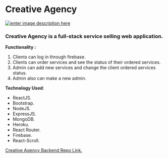 # Creative Agency
[![enter image description here](https://i.ibb.co/c3dgxnk/screencapture-omar4321-github-io-psd-to-html-2021-11-26-00-06-30.png)](https://creative-agency-13260.web.app/)

### Creative Agency is a full-stack service selling web application.

**Functionality :**  

 1. Clients can log in through firebase.  
 2. Clients can order services and see the status of their ordered services.  
 3. Admin can add new services and change the client ordered services status.  
 4. Admin also can make a new admin.

**Technology Used**: 

 - ReactJS.
 -  Bootstrap.
 -  NodeJS.
 -  ExpressJS.
 -  MongoDB.
 -  Heroku.
 -  React Router.
 -  Firebase.
 -  React-Scroll.  

[Creative Agency Backend Repo Link.](https://github.com/iamshakibb/creativeAgencybackend)

